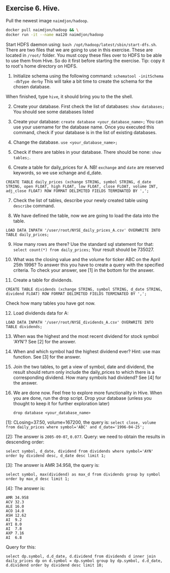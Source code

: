 ## Exercise 6. Hive.

Pull the newest image `naimdjon/hadoop`. 
```bash
docker pull naimdjon/hadoop && \
docker run -it --name ma120 naimdjon/hadoop
```
Start HDFS daemon using:
`bash /opt/hadoop/latest/sbin/start-dfs.sh`. There are two files that we are going to use in this exercise. These are located in `/root/` folder. You must copy these files over to HDFS to be able to use them from Hive. So do it first before starting the exercise. Tip: copy it to root's home directory on HDFS.

1. Initialize schema using the following command:
`schematool -initSchema -dbType derby`
This will take a bit time to create the schema for the chosen database.

When finished, type `hive`, it should bring you to the the shell. 

2. Create your database. First check the list of databases:
    `show databases;`
    You should see some databases listed
3. Create your database:
    `create database <your_database_name>;` 
    You can use your username for the database name. Once you executed this command, check if your database is in the list of existing databases.
4. Change the database. 
    `use <your_database_name>;`
5. Check if there are tables in your database. There should be none: `show tables;`.

6. Create a table for daily_prices for A. NB! `exchange` and `date` are reserved keywords, so we use xchange and d_date.

```
CREATE TABLE daily_prices (xchange STRING, symbol STRING, d_date STRING, open FLOAT, high FLOAT, low FLOAT, close FLOAT, volume INT, adj_close FLOAT) ROW FORMAT DELIMITED FIELDS TERMINATED BY ',';
```

7. Check the list of tables, describe your newly created table using `describe` command.

8. We have defined the table, now we are going to load the data into the table.
```
LOAD DATA INPATH '/user/root/NYSE_daily_prices_A.csv' OVERWRITE INTO TABLE daily_prices;
```

9. How many rows are there? Use the standard sql statement for that:
`select count(*) from daily_prices;`
Your result should be 735027.

10. What was the closing value and the volume for ticker ABC on the April 25th 1996? To answer this you have to create a query with the specified criteria. To check your answer, see [1] in the bottom for the answer. 
 
11. Create a table for dividends. 
```
CREATE TABLE dividends (xchange STRING, symbol STRING, d_date STRING, dividend FLOAT) ROW FORMAT DELIMITED FIELDS TERMINATED BY ',';
```
Check how many tables you have got now. 

12. Load dividends data for A:
```
LOAD DATA INPATH '/user/root/NYSE_dividends_A.csv' OVERWRITE INTO TABLE dividends;
```

13. When was the highest and the most recent dividend for stock symbol 'AYN'?
    See [2] for the answer.

13. When and which symbol had the highest dividend ever? Hint: use max function.
    See [3] for the answer. 

14. Join the two tables, to get a view of symbol, date and dividend,  the result should return only include the daily_prices to which there is a corresponding dividend. How many symbols had dividend?
 See [4] for the answer.

15. We are done now. Feel free to explore more functionality in Hive. When you are done, run the drop script.
Drop your database (unless you thought to keep it for further exploration later)

     `drop database <your_database_name>`



[1]: CLosing=37.50, volume=167200, the query is: `select close, volume from daily_prices where symbol='ABC' and d_date='1996-04-25';`

[2]: The answer is `2005-09-07`, `0.077`.
Query: we need to obtain the results in descending order:
```
select symbol, d_date, dividend from dividends where symbol='AYN' order by dividend desc, d_date desc limit 1;
```
[3]: The answer is AMR  34.958, the query is:
```
select symbol, max(dividend) as max_d from dividends group by symbol order by max_d desc limit 1;
```
[4]: The answer is:
```csv
AMR 34.958
ACV 32.3
ALE 16.0
ACO 14.0
ASH 12.62
AI  9.2
AYI 8.0
AI  7.8
AXP 7.16
AI  6.8
```
Query for this:
```
select dp.symbol, d.d_date, d.dividend from dividends d inner join daily_prices dp on d.symbol = dp.symbol group by dp.symbol, d.d_date, d.dividend order by dividend desc limit 10;
```
